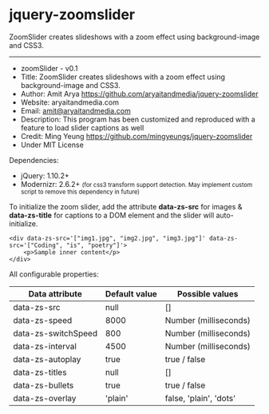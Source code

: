 # jquery-zoomslider

ZoomSlider creates slideshows with a zoom effect using background-image and CSS3.
- - -

 *  zoomSlider - v0.1
 *  Title: ZoomSlider creates slideshows with a zoom effect using background-image and CSS3.
 *  Author: Amit Arya <https://github.com/aryaitandmedia/jquery-zoomslider>
 *  Website: aryaitandmedia.com
 *  Email: amit@aryaitandmedia.com
 *  Description: This program has been customized and reproduced with a feature to load slider captions as well
 *  Credit: Ming Yeung <https://github.com/mingyeungs/jquery-zoomslider>
 *  Under MIT License
 
Dependencies: 
	
- jQuery: 1.10.2+
- Modernizr: 2.6.2+ <small>(for css3 transform support detection. May implement custom script to remove this dependency in future)</small>

To initialize the zoom slider, add the attribute **data-zs-src** for images & **data-zs-title** for captions to a DOM element and the slider will auto-initialize.

	<div data-zs-src='["img1.jpg", "img2.jpg", "img3.jpg"]' data-zs-src='["Coding", "is", "poetry"]'>
    	<p>Sample inner content</p>
	</div>
	
All configurable properties:

<table>
	<thead>
		<tr>
			<th>Data attribute</th>
			<th>Default value</th>
			<th>Possible values</th>
		</tr>
	</thead>
	<tbody><tr>
		<td>data-zs-src</td>
		<td>null</td>
		<td>[]</td>
	</tr>
	<tr>
		<td>data-zs-speed</td>
		<td>8000</td>
		<td>Number (milliseconds)</td>
	</tr>
	<tr>
		<td>data-zs-switchSpeed</td>
		<td>800</td>
		<td>Number (milliseconds)</td>
	</tr>
	<tr>
		<td>data-zs-interval</td>
		<td>4500</td>
		<td>Number (milliseconds)</td>
	</tr>
	<tr>
		<td>data-zs-autoplay</td>
		<td>true</td>
		<td>true / false</td>
	</tr>
  <tr>
		<td>data-zs-titles</td>
		<td>null</td>
		<td>[]</td>
	</tr>
	<tr>
		<td>data-zs-bullets</td>
		<td>true</td>
		<td>true / false</td>
	</tr>
	<tr>
		<td>data-zs-overlay</td>
		<td>'plain'</td>
		<td>false, 'plain', 'dots'</td>
	</tr>
</tbody></table>
